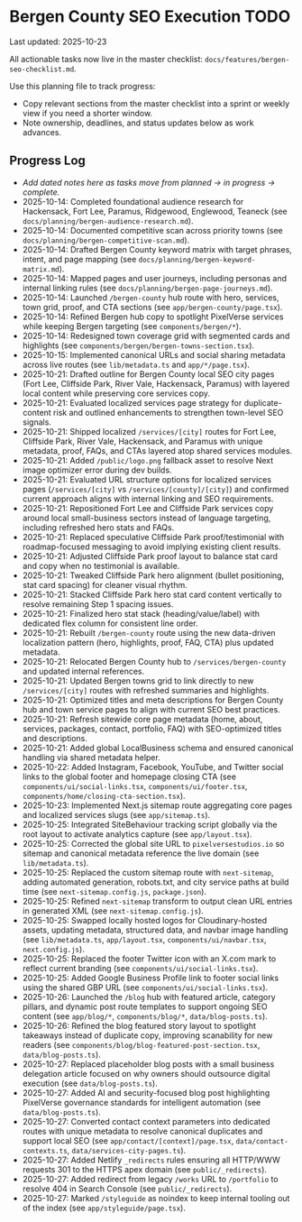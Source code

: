 # Bergen County SEO Execution TODO

Last updated: 2025-10-23

All actionable tasks now live in the master checklist: `docs/features/bergen-seo-checklist.md`.

Use this planning file to track progress:

- Copy relevant sections from the master checklist into a sprint or weekly view if you need a shorter window.
- Note ownership, deadlines, and status updates below as work advances.

## Progress Log

- _Add dated notes here as tasks move from planned → in progress → complete._
- 2025-10-14: Completed foundational audience research for Hackensack, Fort Lee, Paramus, Ridgewood, Englewood, Teaneck (see `docs/planning/bergen-audience-research.md`).
- 2025-10-14: Documented competitive scan across priority towns (see `docs/planning/bergen-competitive-scan.md`).
- 2025-10-14: Drafted Bergen County keyword matrix with target phrases, intent, and page mapping (see `docs/planning/bergen-keyword-matrix.md`).
- 2025-10-14: Mapped pages and user journeys, including personas and internal linking rules (see `docs/planning/bergen-page-journeys.md`).
- 2025-10-14: Launched `/bergen-county` hub route with hero, services, town grid, proof, and CTA sections (see `app/bergen-county/page.tsx`).
- 2025-10-14: Refined Bergen hub copy to spotlight PixelVerse services while keeping Bergen targeting (see `components/bergen/*`).
- 2025-10-14: Redesigned town coverage grid with segmented cards and highlights (see `components/bergen/bergen-towns-section.tsx`).
- 2025-10-15: Implemented canonical URLs and social sharing metadata across live routes (see `lib/metadata.ts` and `app/*/page.tsx`).
- 2025-10-21: Drafted outline for Bergen County local SEO city pages (Fort Lee, Cliffside Park, River Vale, Hackensack, Paramus) with layered local content while preserving core services copy.
- 2025-10-21: Evaluated localized services page strategy for duplicate-content risk and outlined enhancements to strengthen town-level SEO signals.
- 2025-10-21: Shipped localized `/services/[city]` routes for Fort Lee, Cliffside Park, River Vale, Hackensack, and Paramus with unique metadata, proof, FAQs, and CTAs layered atop shared services modules.
- 2025-10-21: Added `/public/logo.png` fallback asset to resolve Next image optimizer error during dev builds.
- 2025-10-21: Evaluated URL structure options for localized services pages (`/services/[city]` vs `/services/[county]/[city]`) and confirmed current approach aligns with internal linking and SEO requirements.
- 2025-10-21: Repositioned Fort Lee and Cliffside Park services copy around local small-business sectors instead of language targeting, including refreshed hero stats and FAQs.
- 2025-10-21: Replaced speculative Cliffside Park proof/testimonial with roadmap-focused messaging to avoid implying existing client results.
- 2025-10-21: Adjusted Cliffside Park proof layout to balance stat card and copy when no testimonial is available.
- 2025-10-21: Tweaked Cliffside Park hero alignment (bullet positioning, stat card spacing) for cleaner visual rhythm.
- 2025-10-21: Stacked Cliffside Park hero stat card content vertically to resolve remaining Step 1 spacing issues.
- 2025-10-21: Finalized hero stat stack (heading/value/label) with dedicated flex column for consistent line order.
- 2025-10-21: Rebuilt `/bergen-county` route using the new data-driven localization pattern (hero, highlights, proof, FAQ, CTA) plus updated metadata.
- 2025-10-21: Relocated Bergen County hub to `/services/bergen-county` and updated internal references.
- 2025-10-21: Updated Bergen towns grid to link directly to new `/services/[city]` routes with refreshed summaries and highlights.
- 2025-10-21: Optimized titles and meta descriptions for Bergen County hub and town service pages to align with current SEO best practices.
- 2025-10-21: Refresh sitewide core page metadata (home, about, services, packages, contact, portfolio, FAQ) with SEO-optimized titles and descriptions.
- 2025-10-21: Added global LocalBusiness schema and ensured canonical handling via shared metadata helper.
- 2025-10-22: Added Instagram, Facebook, YouTube, and Twitter social links to the global footer and homepage closing CTA (see `components/ui/social-links.tsx`, `components/ui/footer.tsx`, `components/home/closing-cta-section.tsx`).
- 2025-10-23: Implemented Next.js sitemap route aggregating core pages and localized services slugs (see `app/sitemap.ts`).
- 2025-10-25: Integrated SiteBehaviour tracking script globally via the root layout to activate analytics capture (see `app/layout.tsx`).
- 2025-10-25: Corrected the global site URL to `pixelversestudios.io` so sitemap and canonical metadata reference the live domain (see `lib/metadata.ts`).
- 2025-10-25: Replaced the custom sitemap route with `next-sitemap`, adding automated generation, robots.txt, and city service paths at build time (see `next-sitemap.config.js`, `package.json`).
- 2025-10-25: Refined `next-sitemap` transform to output clean URL entries in generated XML (see `next-sitemap.config.js`).
- 2025-10-25: Swapped locally hosted logos for Cloudinary-hosted assets, updating metadata, structured data, and navbar image handling (see `lib/metadata.ts`, `app/layout.tsx`, `components/ui/navbar.tsx`, `next.config.js`).
- 2025-10-25: Replaced the footer Twitter icon with an X.com mark to reflect current branding (see `components/ui/social-links.tsx`).
- 2025-10-25: Added Google Business Profile link to footer social links using the shared GBP URL (see `components/ui/social-links.tsx`).
- 2025-10-26: Launched the `/blog` hub with featured article, category pillars, and dynamic post route templates to support ongoing SEO content (see `app/blog/*`, `components/blog/*`, `data/blog-posts.ts`).
- 2025-10-26: Refined the blog featured story layout to spotlight takeaways instead of duplicate copy, improving scanability for new readers (see `components/blog/blog-featured-post-section.tsx`, `data/blog-posts.ts`).
- 2025-10-27: Replaced placeholder blog posts with a small business delegation article focused on why owners should outsource digital execution (see `data/blog-posts.ts`).
- 2025-10-27: Added AI and security-focused blog post highlighting PixelVerse governance standards for intelligent automation (see `data/blog-posts.ts`).
- 2025-10-27: Converted contact context parameters into dedicated routes with unique metadata to resolve canonical duplicates and support local SEO (see `app/contact/[context]/page.tsx`, `data/contact-contexts.ts`, `data/services-city-pages.ts`).
- 2025-10-27: Added Netlify `_redirects` rules ensuring all HTTP/WWW requests 301 to the HTTPS apex domain (see `public/_redirects`).
- 2025-10-27: Added redirect from legacy `/works` URL to `/portfolio` to resolve 404 in Search Console (see `public/_redirects`).
- 2025-10-27: Marked `/styleguide` as noindex to keep internal tooling out of the index (see `app/styleguide/page.tsx`).
